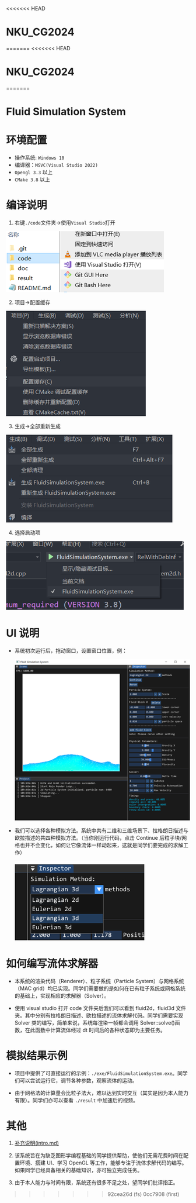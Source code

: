 <<<<<<< HEAD
# NKU_CG2024
=======
<<<<<<< HEAD
# NKU_CG2024
=======
# Fluid Simulation System

# 环境配置

- 操作系统: `Windows 10`
- 编译器：`MSVC(Visual Studio 2022)`
- `Opengl 3.3` 以上
- `CMake 3.8` 以上

# 编译说明

1.  右键`./code`文件夹->使用`Visual Studio`打开

![](./doc/image/rm1.png)

2.  项目->配置缓存

![](./doc/image/rm2.png)

3.  生成->全部重新生成

![](./doc/image/rm3.png)

4.  选择启动项

![](./doc/image/rm4.png)

# UI 说明

- 系统初次运行后，拖动窗口，设置窗口位置，例：

  ![](./doc/image/rm5.png)

- 我们可以选择各种模拟方法。系统中共有二维和三维场景下、拉格朗日描述与欧拉描述的共四种模拟方法。（当你刚运行代码，点击 Continue 后粒子块/网格也并不会变化，如何让它像流体一样动起来，这就是同学们要完成的求解工作）

  ![](./doc/image/rm6.png)

# 如何编写流体求解器

- 本系统的渲染代码（Renderer）、粒子系统（Particle System）与网格系统（MAC grid）均已实现。同学们需要做的是如何在已有粒子系统或网格系统的基础上，实现相应的求解器（Solver）。

- 使用 visual studio 打开 code 文件夹后我们可以看到 fluid2d，fluid3d 文件夹。其中分别有拉格朗日描述、欧拉描述的流体求解代码。同学们需要实现 Solver 类的编写，简单来说，系统每渲染一帧都会调用 Solver::solve()函数，在此函数中计算流体经过 dt 时间后的各种状态即为主要任务。

# 模拟结果示例

- 项目中提供了可直接运行的示例：`./exe/FluidSimulationSystem.exe`。同学们可以尝试运行它，调节各种参数，观察流体的运动。

- 由于网格法的计算量会比粒子法大，难以达到实时交互（其实是因为本人能力有限）。同学们亦可以查看 `./result` 中加速后的视频。

# 其他

1. [补充说明(intro.md)](./doc/intro.md)

2. 该系统旨在为缺乏图形学编程基础的同学提供帮助，使他们无需花费时间在配置环境、搭建 UI、学习 OpenGL 等工作，能够专注于流体求解代码的编写。如果同学已经具备相关的基础知识，亦可独立完成任务。

3. 由于本人能力与时间有限，系统还有很多不足之处，望同学们批评指正。
>>>>>>> 92cea26d (fs)
>>>>>>> 0cc7908 (first)
